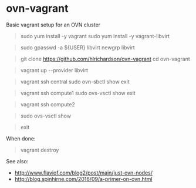 # ovn-vagrant
Basic vagrant setup for an OVN cluster

> sudo yum install -y vagrant
> sudo yum install -y vagrant-libvirt

> sudo gpasswd -a ${USER} libvirt
> newgrp libvirt

> git clone https://github.com/hlrichardson/ovn-vagrant
> cd ovn-vagrant

> vagrant up --provider libvirt

> vagrant ssh central
> sudo ovn-sbctl show
> exit

> vagrant ssh compute1
> sudo ovs-vsctl show
> exit

> vagrant ssh compute2

> sudo ovs-vsctl show

> exit

When done:
> vagrant destroy

See also:
* http://www.flaviof.com/blog2/post/main/just-ovn-nodes/
* http://blog.spinhirne.com/2016/09/a-primer-on-ovn.html

